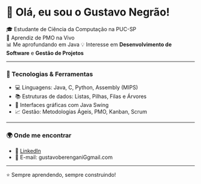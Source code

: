 # 👋 Olá, eu sou o Gustavo Negrão!

🎓 Estudante de Ciência da Computação na PUC-SP  
💼 Aprendiz de PMO na Vivo  
📊 Me aprofundando em Java 
💡 Interesse em **Desenvolvimento de Software** e **Gestão de Projetos**

---

### 🚀 Tecnologias & Ferramentas
- 💻 Linguagens: Java, C, Python, Assembly (MIPS)
- 📚 Estruturas de dados: Listas, Pilhas, Filas e Árvores
- 🎨 Interfaces gráficas com Java Swing
- 📈 Gestão: Metodologias Ágeis, PMO, Kanban, Scrum

---

### 🌍 Onde me encontrar
- 💼 [LinkedIn](https://www.linkedin.com/in/gustavo-negrão-421883270)
- 📧 E-mail: gustavoberenganiGgmail.com

---
⭐ Sempre aprendendo, sempre construindo!

